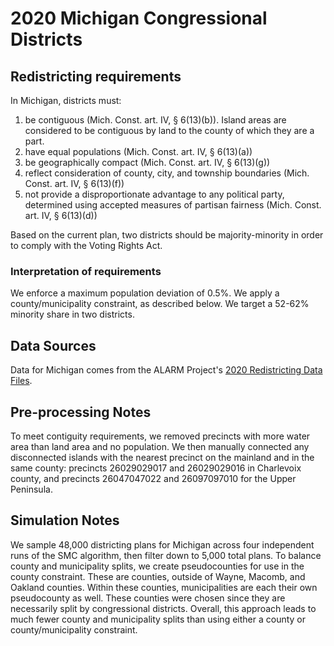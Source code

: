# 2020 Michigan Congressional Districts

## Redistricting requirements
In Michigan, districts must:

1. be contiguous (Mich. Const. art. IV, § 6(13)(b)). Island areas are considered to be contiguous by land to the county of which they are a part.
1. have equal populations (Mich. Const. art. IV, § 6(13)(a))
1. be geographically compact (Mich. Const. art. IV, § 6(13)(g))
1. reflect consideration of county, city, and township boundaries (Mich. Const. art. IV, § 6(13)(f))
1. not provide a disproportionate advantage to any political party, determined using accepted measures of partisan fairness (Mich. Const. art. IV, § 6(13)(d))

Based on the current plan, two districts should be majority-minority in order to comply with the Voting Rights Act.


### Interpretation of requirements
We enforce a maximum population deviation of 0.5%.
We apply a county/municipality constraint, as described below. 
We target a 52-62% minority share in two districts.

## Data Sources
Data for Michigan comes from the ALARM Project's [2020 Redistricting Data Files](https://alarm-redist.github.io/posts/2021-08-10-census-2020/).

## Pre-processing Notes
To meet contiguity requirements, we removed precincts with more water area than land area and no population.
We then manually connected any disconnected islands with the nearest precinct on the mainland and in the same county: precincts 26029029017 and 26029029016 in Charlevoix county, and precincts 26047047022 and 26097097010 for the Upper Peninsula.

## Simulation Notes
We sample 48,000 districting plans for Michigan across four independent runs of the SMC algorithm, then filter down to 5,000 total plans.
To balance county and municipality splits, we create pseudocounties for use in the county constraint. These are counties, outside of Wayne, Macomb, and Oakland counties. Within these counties, municipalities are each their own pseudocounty as well.  These counties were chosen since they are necessarily split by congressional districts.  Overall, this approach leads to much fewer county and municipality splits than using either a county or county/municipality constraint.
